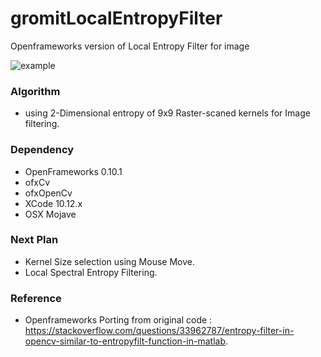 # gromitLocalEntropyFilter
Openframeworks version of Local Entropy Filter for image

![ example]( https://github.com/bemoregt/gromitLocalEntropyFilter/blob/master/result.png "example")

### Algorithm
- using 2-Dimensional entropy of 9x9 Raster-scaned kernels for Image filtering.

### Dependency
- OpenFrameworks 0.10.1
- ofxCv
- ofxOpenCv
- XCode 10.12.x
- OSX Mojave

### Next Plan
- Kernel Size selection using Mouse Move.
- Local Spectral Entropy Filtering. 

### Reference
- Openframeworks Porting from original code : https://stackoverflow.com/questions/33962787/entropy-filter-in-opencv-similar-to-entropyfilt-function-in-matlab.
